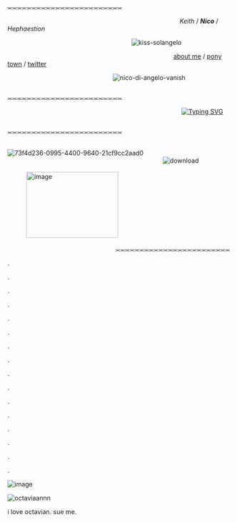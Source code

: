                    `⫘⫘⫘⫘⫘⫘⫘⫘⫘⫘⫘⫘⫘⫘⫘⫘⫘⫘⫘⫘⫘⫘⫘⫘`

                              *Keith* / ***Nico*** / *Hephaestion*

                      ![kiss-solangelo](https://github.com/user-attachments/assets/9ce1b3cf-3b89-4cd0-85c3-bb0c63e8d618)

                            [about me](https://keithaustin.straw.page/) / [pony town](https://1nicodiangelo.straw.page/) / [twitter](https://x.com/keithaustinn)

                   ![nico-di-angelo-vanish](https://github.com/user-attachments/assets/b5992eed-b801-4741-ab82-315f9965eda5)

                   `⫘⫘⫘⫘⫘⫘⫘⫘⫘⫘⫘⫘⫘⫘⫘⫘⫘⫘⫘⫘⫘⫘⫘⫘`

                               [![Typing SVG](https://readme-typing-svg.demolab.com?font=Kalam&size=15&duration=2000&pause=1000&color=FF0000&width=435&lines=%22Percy%2C+where's+my+sister%3F%22;%22You+promised!%22;%22I+hate+you!%22)](https://git.io/typing-svg)

                   `⫘⫘⫘⫘⫘⫘⫘⫘⫘⫘⫘⫘⫘⫘⫘⫘⫘⫘⫘⫘⫘⫘⫘⫘`

                         ![73f4d236-0995-4400-9640-21cf9cc2aad0](https://github.com/user-attachments/assets/2fb82a8a-a3b6-42ed-b387-efeb263c41ff)
                                         ![download](https://github.com/user-attachments/assets/211be443-535a-4661-86f1-c53fae219633)                                         <img width="206" height="148" alt="image" src="https://github.com/user-attachments/assets/f3d0efa5-4d83-42c4-9f0b-8bb7de0743f3" />


                   `⫘⫘⫘⫘⫘⫘⫘⫘⫘⫘⫘⫘⫘⫘⫘⫘⫘⫘⫘⫘⫘⫘⫘⫘`

.

.

.

.

.

.

.

.

.

.

.

.

.

.

.

.

![image](https://github.com/user-attachments/assets/cec97a16-c0c3-4502-a062-4edb9b901db3)

![octaviaannn](https://github.com/user-attachments/assets/0c8d2928-308b-4314-98a1-c2f958dca6d6)

i love octavian. sue me.
